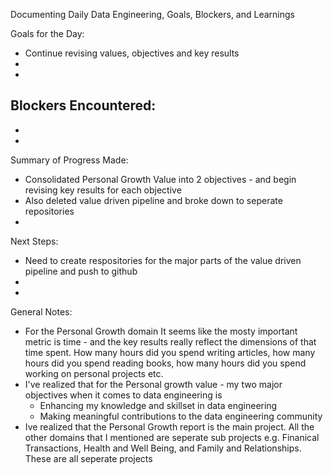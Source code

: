 Documenting Daily Data Engineering, Goals, Blockers, and Learnings

Goals for the Day:
- Continue revising values, objectives and key results
- 
-

Blockers Encountered:
-
-
-

Summary of Progress Made:
- Consolidated Personal Growth Value into 2 objectives - and begin revising key results for each objective
- Also deleted value driven pipeline and broke down to seperate repositories
-

Next Steps:
- Need to create respositories for the major parts of the value driven pipeline and push to github
-
-

General Notes:
- For the Personal Growth domain It seems like the mosty important metric is time - and the key results really reflect the dimensions of that time spent. How many hours did you spend writing articles, how many hours did you spend reading books, how many hours did you spend working on personal projects etc.
- I've realized that for the Personal growth value - my two major objectives when it comes to data engineering is
    - Enhancing my knowledge and skillset in data engineering
    - Making meaningful contributions to the data engineering community
- Ive realized that the Personal Growth report is the main project. All the other domains that I mentioned are seperate sub projects e.g. Finanical Transactions, Health and Well Being, and Family and Relationships. These are all seperate projects